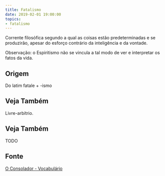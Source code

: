 ```yaml
---
title: Fatalismo
date: 2019-02-01 19:00:00
topics:
- fatalismo
---
```


Corrente filosófica segundo a qual as coisas estão predeterminadas e se
produzirão, apesar do esforço contrário da inteligência e da vontade.

Observação: o Espiritismo não se vincula a tal modo de ver e interpretar os
fatos da vida. 

## Origem
Do latim fatale + -ismo

## Veja Também
Livre-arbítrio.

## Veja Também
TODO

## Fonte
[O Consolador - Vocabulário](http://www.oconsolador.com.br/linkfixo/vocabulario/principal.html)


